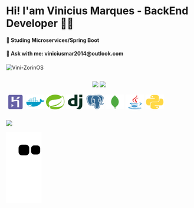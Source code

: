 # Hi! I'am Vinicius Marques - BackEnd Developer 🐱‍👤

<div align="left">
  <h4>🌱 Studing Microservices/Spring Boot </h4>
  <h4>💬 Ask with me: viniciusmar2014@outlook.com</h4>
  <img align="center" alt="Vini-ZorinOS" src="https://img.shields.io/badge/Zorin%20OS-0CC1F3?style=for-the-badge&logo=zorin&logoColor=white">
</div>

 ##

<div align="center">
  <img height="190em" src="https://github-readme-stats.vercel.app/api?username=marquezv&show_icons=true&theme=dark&include_all_commits=true&count_private=true"/>
  <img height="190em" src="https://github-readme-stats.vercel.app/api/top-langs/?username=marquezv&layout=compact&langs_count=7&theme=dark"/>
</div>

<div style="center"><br>
  <img align="center" alt="Vini-Heroku" height="40" width="50" src="https://raw.githubusercontent.com/devicons/devicon/master/icons/heroku/heroku-plain.svg">
  <img align="center" alt="Vini-Docker"  height="40" width="50" src="https://raw.githubusercontent.com/devicons/devicon/master/icons/docker/docker-plain.svg">
  <img align="center" height="40" width="50" alt="Vini-Spring" src="https://raw.githubusercontent.com/devicons/devicon/master/icons/spring/spring-original.svg">

  <img align="center" height="40" width="50" alt="Vini-Django" src="https://raw.githubusercontent.com/devicons/devicon/master/icons/django/django-plain.svg">

  <img align="center" alt="Vini-PostgresSQL" height="40" width="50" src="https://raw.githubusercontent.com/devicons/devicon/master/icons/postgresql/postgresql-plain.svg">
  <img align="center" alt="Vini-MongoDB" height="40" width="50" src="https://raw.githubusercontent.com/devicons/devicon/master/icons/mongodb/mongodb-plain.svg">

  <img align="center" height="40" width="50" alt="Vini-Java" src="https://raw.githubusercontent.com/devicons/devicon/master/icons/java/java-original.svg">

  <img align="center" alt="Vini-Python"  height="40" width="50" src="https://raw.githubusercontent.com/devicons/devicon/master/icons/python/python-plain.svg">
</div>

##

<div>
 <a href="https://www.linkedin.com/in/vinicius-marques-287baa239/" target="_blank"><img src="https://img.shields.io/badge/linkedin-%230077B5.svg?style=for-the-badge&logo=linkedin&logoColor=white" target="_blank"></a>
</div>

  ![Snake animation](https://github.com/Marquezv/marquezv/blob/output/github-contribution-grid-snake.svg)



